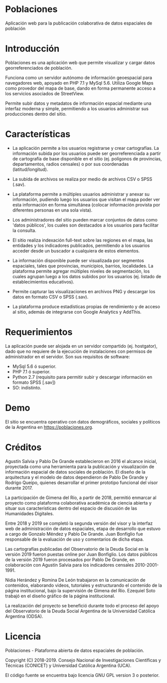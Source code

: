 ﻿# Poblaciones
Aplicación web para la publicación colaborativa de datos espaciales de población

# Introducción

Poblaciones es una aplicación web que permite visualizar y cargar datos georreferenciados de población.

Funciona como un servidor autónomo de información geoespacial para navegadores web, apoyado en PHP 7.1 y MySql 5.6. Utiliza Google Maps como provedor del mapa de base, dando en forma permanente acceso a los servicios asociados de StreetView.

Permite subir datos y metadatos de información espacial mediante una interfaz moderna y simple, permitiendo a los usuarios administrar sus producciones dentro del sitio. 

# Características

* La aplicación permite a los usuarios registrarse y crear cartografías. La información subida por los usuarios puede ser georreferenciada a partir de cartografía de base disponible en el sitio (ej. polígonos de provincias, departamentos, radios censales) o por sus coordenadas (latitud/longitud).

* La subida de archivos se realiza por medio de archivos CSV o SPSS (.sav).

* La plataforma permite a múltiples usuarios administrar y anexar su información, pudiendo luego los usuarios que visitan el mapa poder ver esta información en forma simultánea (colocar información provista por diferentes personas en una sola vista). 

* Los administradores del sitio pueden marcar conjuntos de datos como 'datos públicos', los cuales son destacados a los usuarios para facilitar la consulta.

* El sitio realiza indexación full-text sobre las regiones en el mapa, las entidades y los indicadores publicados, permitiendo a los usuarios acceder desde un buscador a cualquiera de estos elementos. 

* La información disponible puede ser visualizada por segmentos espaciales, tales que provincias, municipios, barrios, localidades. La plataforma permite agregar múltiples niveles de segmentación, los cuales agrupan luego a los datos subidos por los usuarios (ej. listado de establecimientos educativos).

* Permite capturar las visualizaciones en archivos PNG y descargar los datos en formato CSV o SPSS (.sav).

* La plataforma produce estadísticas propias de rendimiento y de acceso al sitio, además de integrarse con Google Analytics y AddThis.

# Requerimientos

La aplicación puede ser alojada en un servidor compartido (ej. hostgator), dado que no requiere de la ejecución de instalaciones con permisos de administrador en el servidor. Son sus requisitos de software:

- MySql 5.6 ó superior.
- PHP 7.1 ó superior.
- Python 2.7 (requisito para permitir subir y descargar información en formato SPSS [.sav])
- SO: indistinto.

# Demo

El sitio se encuentra operativo con datos demográficos, sociales y políticos de la Argentina en https://poblaciones.org.

# Créditos

Agustín Salvia y Pablo De Grande establecieron en 2016 el alcance inicial, proyectada como una herramienta para la publicación y visualización de información espacial de datos sociales de población. 
El diseño de la arquitectura y el modelo de datos dependieron de Pablo De Grande y Rodrigo Queipo, quienes desarrollar el primer prototipo funcional del visor durante 2017. 

La participación de Gimena del Río, a partir de 2018, permitió enmarcar al proyecto como plataforma colaborativa académica de ciencia abierta y situar sus características dentro del espacio de discusión de las Humanidades Digitales. 

Entre 2018 y 2019 se completó la segunda versión del visor y la interfaz web de administración de datos espaciales, etapa de desarrollo que estuvo a cargo de Gonzalo Méndez y Pablo De Grande. Juan Bonfiglio fue responsable de la evaluación de uso y comentarios de dicha etapa.

Las cartografías publicadas del Observatorio de la Deuda Social en la versión 2019 fueron puestas online por Juan Bonfiglio. Los datos públicos de la versión 2019 fueron procesados por Pablo De Grande, en colaboración con Agustín Salvia para los indicadores censales 2010-2001-1991.

Nidia Herández y Romina De León trabajaron en la comunicación de contenidos, elaborando videos, tutoriales y estructurando el contenido de la página institucional, bajo la supervisión de Gimena del Río. Ezequiel Soto trabajó en el diseño gráfico de la página institucional.

La realización del proyecto se benefició durante todo el proceso del apoyo del Observatorio de la Deuda Social Argentina de la Universidad Católica Argentina (ODSA).

# Licencia
Poblaciones - Plataforma abierta de datos espaciales de población.

Copyright (C) 2018-2019. Consejo Nacional de Investigaciones Científicas y Técnicas (CONICET) y Universidad Católica Argentina (UCA). 

El código fuente se encuentra bajo licencia GNU GPL version 3 o posterior.
